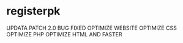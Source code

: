 # registerpk
UPDATA PATCH 2.0
BUG FIXED
OPTIMIZE WEBSITE
OPTIMIZE CSS
OPTIMIZE PHP
OPTIMIZE HTML
AND FASTER
